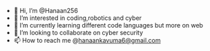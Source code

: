 - 👋 Hi, I’m @Hanaan256
- 👀 I’m interested in coding,robotics and cyber
- 🌱 I’m currently learning different code languages but more on web
- 💞️ I’m looking to collaborate on cyber security
- 📫 How to reach me @hanaankavuma6@gmail.com

<!---
Hanaan256/Hanaan256 is a ✨ special ✨ repository because its `README.md` (this file) appears on your GitHub profile.
You can click the Preview link to take a look at your changes.
--->

